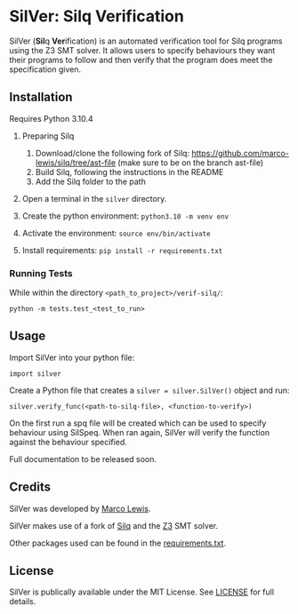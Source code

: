 # SilVer: Silq Verification

SilVer (**Sil**q **Ver**ification) is an automated verification tool for Silq programs using the Z3 SMT solver. It allows users to specify behaviours they want their programs to follow and then verify that the program does meet the specification given.

## Installation

Requires Python 3.10.4

1. Preparing Silq
    1. Download/clone the following fork of Silq: https://github.com/marco-lewis/silq/tree/ast-file (make sure to be on the branch ast-file)
    2. Build Silq, following the instructions in the README
    3. Add the Silq folder to the path

2. Open a terminal in the `silver` directory.
3. Create the python environment: `python3.10 -m venv env`

4. Activate the environment: `source env/bin/activate`

5. Install requirements: `pip install -r requirements.txt`

### Running Tests

While within the directory `<path_to_project>/verif-silq/`:

```python -m tests.test_<test_to_run>```

## Usage
Import SilVer into your python file:

`import silver`

Create a Python file that creates a `silver = silver.SilVer()` object and run:

`silver.verify_func(<path-to-silq-file>, <function-to-verify>)`
    
On the first run a spq file will be created which can be used to specify behaviour using SilSpeq. When ran again, SilVer will verify the function against the behaviour specified.

Full documentation to be released soon.

## Credits

SilVer was developed by [Marco Lewis](https://github.com/marco-lewis).

SilVer makes use of a fork of [Silq](https://github.com/eth-sri/silq) and the [Z3](https://github.com/Z3Prover/z3) SMT solver.

Other packages used can be found in the [requirements.txt](requirements.txt).

## License
SilVer is publically available under the MIT License. See [LICENSE](LICENSE) for full details.